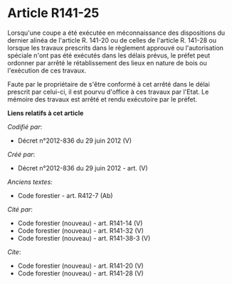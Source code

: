 # Article R141-25

Lorsqu'une coupe a été exécutée en méconnaissance des dispositions du dernier alinéa de l'article R. 141-20 ou de celles de
l'article R. 141-28 ou lorsque les travaux prescrits dans le règlement approuvé ou l'autorisation spéciale n'ont pas été
exécutés dans les délais prévus, le préfet peut ordonner par arrêté le rétablissement des lieux en nature de bois ou
l'exécution de ces travaux.

Faute par le propriétaire de s'être conformé à cet arrêté dans le délai prescrit par celui-ci, il est pourvu d'office à ces
travaux par l'Etat. Le mémoire des travaux est arrêté et rendu exécutoire par le préfet.

**Liens relatifs à cet article**

_Codifié par_:

  - Décret n°2012-836 du 29 juin 2012 (V)

_Créé par_:

  - Décret n°2012-836 du 29 juin 2012 - art. (V)

_Anciens textes_:

  - Code forestier - art. R412-7 (Ab)

_Cité par_:

  - Code forestier (nouveau) - art. R141-14 (V)
  - Code forestier (nouveau) - art. R141-32 (V)
  - Code forestier (nouveau) - art. R141-38-3 (V)

_Cite_:

  - Code forestier (nouveau) - art. R141-20 (V)
  - Code forestier (nouveau) - art. R141-28 (V)
